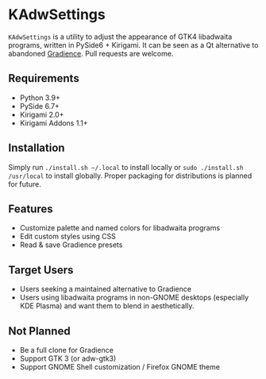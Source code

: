 # KAdwSettings

`KAdwSettings` is a utility to adjust the appearance of GTK4 libadwaita programs, written in PySide6 + Kirigami. It can be seen as a Qt alternative to abandoned [Gradience](https://github.com/GradienceTeam/Gradience). Pull requests are welcome.

## Requirements

- Python 3.9+
- PySide 6.7+
- Kirigami 2.0+
- Kirigami Addons 1.1+

## Installation

Simply run `./install.sh ~/.local` to install locally or `sudo ./install.sh /usr/local` to install globally. Proper packaging for distributions is planned for future.

## Features

- Customize palette and named colors for libadwaita programs
- Edit custom styles using CSS
- Read & save Gradience presets

## Target Users

- Users seeking a maintained alternative to Gradience
- Users using libadwaita programs in non-GNOME desktops (especially KDE Plasma) and want them to blend in aesthetically.

## Not Planned

- Be a full clone for Gradience
- Support GTK 3 (or adw-gtk3)
- Support GNOME Shell customization / Firefox GNOME theme

